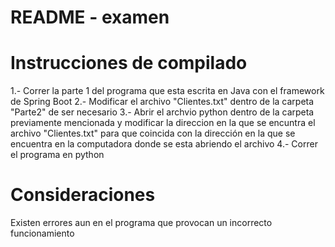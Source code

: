 # README - examen

# Instrucciones de compilado

1.- Correr la parte 1 del programa que esta escrita en Java con el framework de Spring Boot
2.- Modificar el archivo "Clientes.txt" dentro de la carpeta "Parte2" de ser necesario
3.- Abrir el archvio python dentro de la carpeta previamente mencionada y modificar la direccion en la que se encuntra el archivo "Clientes.txt" 
    para que coincida con la dirección en la que se encuentra en la computadora donde se esta abriendo el archivo
4.- Correr el programa en python

# Consideraciones

Existen errores aun en el programa que provocan un incorrecto funcionamiento
